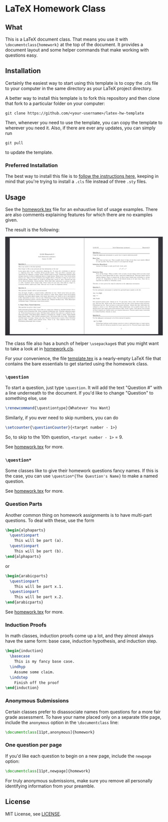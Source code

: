 # LaTeX Homework Class

## What
This is a LaTeX document class. That means you use it with `\documentclass{homework}` at the top of the document. It provides a document layout and some helper commands that make working with questions easy.

## Installation
Certainly the easiest way to start using this template is to copy the .cls file to your computer in the same directory as your LaTeX project directory.

A better way to install this template is to fork this repository and then clone that fork to a particular folder on your computer:

```
git clone https://github.com/<your-username>/latex-hw-template
```

Then, whenever you need to use the template, you can copy the template to wherever you need it. Also, if there are ever any updates, you can simply run

```
git pull
```

to update the template.

### Preferred Installation

The best way to install this file is to [follow the instructions here][install], keeping in mind that you're trying to install a `.cls` file instead of three `.sty` files.

[install]: https://github.com/jez/latex-solarized#installation

## Usage

See the [homework.tex](homework.tex) file for an exhaustive list of usage examples. There are also comments explaining features for which there are no examples given.

The result is the following:

![Screenshot](screenshot.png)

The class file also has a bunch of helper `\usepackage`s that you might want to take a look at in [homework.cls](homework.cls).

For your convenience, the file [template.tex](template.tex) is a nearly-empty
LaTeX file that contains the bare essentials to get started using the homework
class.

### `\question`

To start a question, just type `\question`. It will add the text "Question #" with a line underneath to the document. If you'd like to change "Question" to something else, use

```tex
\renewcommand{\questiontype}{Whatever You Want}
```

Similarly, if you ever need to skip numbers, you can do

```tex
\setcounter{\questionCounter}{<target number - 1>}
```

So, to skip to the 10th question, `<target number - 1>` = 9.

See [homework.tex](homework.tex) for more.

### `\question*`

Some classes like to give their homework questions fancy names. If this is the case, you can use `\question*{The Question's Name}` to make a named question.

See [homework.tex](homework.tex) for more.

### Question Parts

Another common thing on homework assignments is to have multi-part questions. To deal with these, use the form

```tex
\begin{alphaparts}
  \questionpart
    This will be part (a).
  \questionpart
    This will be part (b).
\end{alphaparts}
```
or
```tex
\begin{arabicparts}
  \questionpart
    This will be part x.1.
  \questionpart
    This will be part x.2.
\end{arabicparts}
```

See [homework.tex](homework.tex) for more.

### Induction Proofs

In math classes, induction proofs come up a lot, and they almost always have the same form: base case, induction hypothesis, and induction step.

```tex
\begin{induction}
  \basecase
    This is my fancy base case.
  \indhyp
    Assume some claim.
  \indstep
    Finish off the proof
\end{induction}
```

### Anonymous Submissions

Certain classes prefer to disassociate names from questions for a more fair
grade assessment. To have your name placed only on a separate title page,
include the `anonymous` option in the `\documentclass` line:

```latex
\documentclass[11pt,anonymous]{homework}
```

### One question per page

If you'd like each question to begin on a new page, include the `newpage`
option:

```latex
\documentclass[11pt,newpage]{homework}
```

For truly anonymous submissions, make sure you remove all personally identifying
information from your preamble.

## License
MIT License, see [LICENSE](LICENSE).
